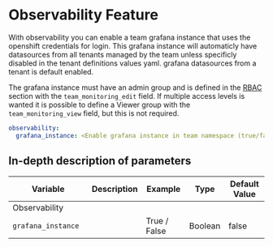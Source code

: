 # Observability Feature

With observability you can enable a team grafana instance that uses the openshift credentials for login. This grafana instance will automaticly have datasources from all tenants managed by the team unless specificly disabled in the tenant definitions values yaml. grafana datasources from a tenant is default enabled. 

The grafana instance must have an admin group and is defined in the [RBAC](./rbac.md) section with the `team_monitoring_edit` field. If multiple access levels is wanted it is possible to define a Viewer group with the `team_monitoring_view` field, but this is not required.

```yaml
observability:
  grafana_instance: <Enable grafana instance in team namespace (true/false). default false>  
```

## In-depth description of parameters

| <div style="width:140px">**Variable**</div>         | **Description**                                                                                                     | **Example**                                | **Type**                  | **Default Value**  |
|----------------------|---------------------------------------------------------------------------------------------------------------------|--------------------------------------------|---------------------------|------------|
| Observability              |                                                                                                                     |                                            |                           |
| `grafana_instance`            | 	                               | True / False  | Boolean                    | false |
